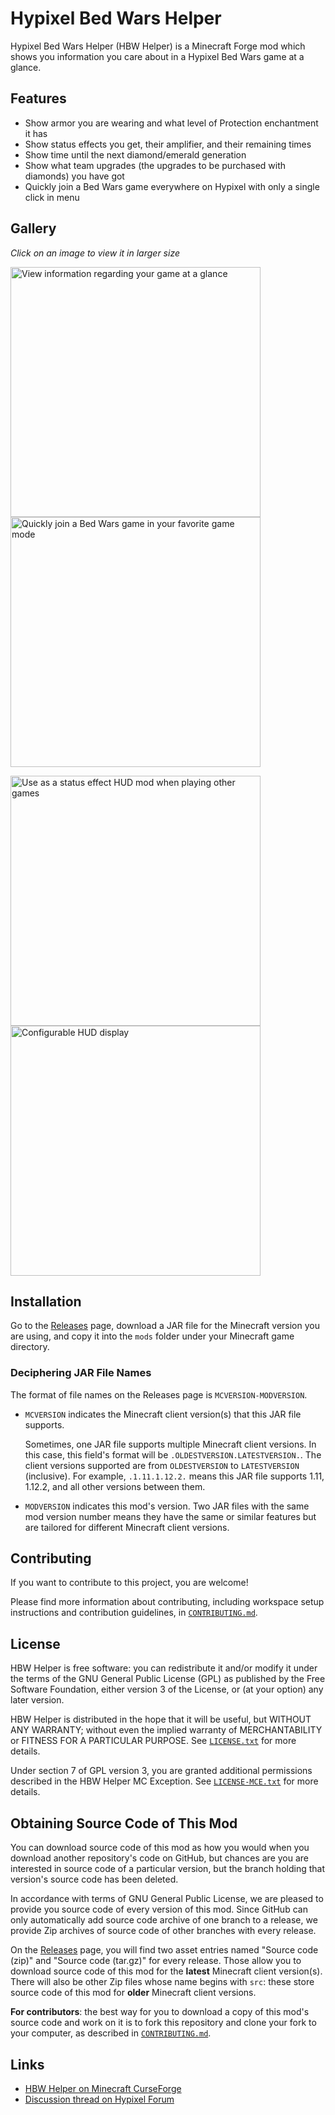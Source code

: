 # Hypixel Bed Wars Helper

Hypixel Bed Wars Helper (HBW Helper) is a Minecraft Forge mod which shows you
information you care about in a Hypixel Bed Wars game at a glance.  

## Features

- Show armor you are wearing and what level of Protection enchantment it has
- Show status effects you get, their amplifier, and their remaining times
- Show time until the next diamond/emerald generation
- Show what team upgrades (the upgrades to be purchased with diamonds) you
have got
- Quickly join a Bed Wars game everywhere on Hypixel with only a single click 
in menu

## Gallery

*Click on an image to view it in larger size*

<p float="left">
<img src="https://user-images.githubusercontent.com/14175175/45604473-5e392000-ba67-11e8-9cdd-3ab2dae60a87.PNG" width="400" alt="View information regarding your game at a glance">
<img src="https://user-images.githubusercontent.com/14175175/45604474-5ed1b680-ba67-11e8-968d-16983b16d095.PNG" width="400" alt="Quickly join a Bed Wars game in your favorite game mode">
</p>
<p float="left">
<img src="https://user-images.githubusercontent.com/14175175/45604475-5ed1b680-ba67-11e8-8760-796d378988a9.PNG" width="400" alt="Use as a status effect HUD mod when playing other games">
<img src="https://user-images.githubusercontent.com/14175175/45604476-5f6a4d00-ba67-11e8-99d0-f7c5f18acd9c.PNG" width="400" alt="Configurable HUD display">
</p>

## Installation

Go to the [Releases](https://github.com/Leo3418/HBWHelper/releases) page,
download a JAR file for the Minecraft version you are using, and copy it into
the `mods` folder under your Minecraft game directory.

### Deciphering JAR File Names

The format of file names on the Releases page is `MCVERSION-MODVERSION`.

- `MCVERSION` indicates the Minecraft client version(s) that this JAR file
  supports.

  Sometimes, one JAR file supports multiple Minecraft client versions. In this
  case, this field's format will be `.OLDESTVERSION.LATESTVERSION.`. The client
  versions supported are from `OLDESTVERSION` to `LATESTVERSION` (inclusive).
  For example, `.1.11.1.12.2.` means this JAR file supports 1.11, 1.12.2, and
  all other versions between them.

- `MODVERSION` indicates this mod's version. Two JAR files with the same mod
  version number means they have the same or similar features but are tailored
  for different Minecraft client versions.

## Contributing

If you want to contribute to this project, you are welcome!

Please find more information about contributing, including workspace setup
instructions and contribution guidelines, in
[`CONTRIBUTING.md`](CONTRIBUTING.md).

## License

HBW Helper is free software: you can redistribute it and/or modify it under the
terms of the GNU General Public License (GPL) as published by the Free Software
Foundation, either version 3 of the License, or (at your option) any later
version.

HBW Helper is distributed in the hope that it will be useful, but WITHOUT ANY
WARRANTY; without even the implied warranty of MERCHANTABILITY or FITNESS FOR A
PARTICULAR PURPOSE. See [`LICENSE.txt`](LICENSE.txt) for more details.

Under section 7 of GPL version 3, you are granted additional permissions
described in the HBW Helper MC Exception. See
[`LICENSE-MCE.txt`](LICENSE-MCE.txt) for more details.

## Obtaining Source Code of This Mod

You can download source code of this mod as how you would when you download
another repository's code on GitHub, but chances are you are interested in
source code of a particular version, but the branch holding that version's
source code has been deleted.

In accordance with terms of GNU General Public License, we are pleased to
provide you source code of every version of this mod. Since GitHub can only
automatically add source code archive of one branch to a release, we provide
Zip archives of source code of other branches with every release.

On the [Releases](https://github.com/Leo3418/HBWHelper/releases) page, you will
find two asset entries named "Source code (zip)" and "Source code (tar.gz)" for
every release. Those allow you to download source code of this mod for the
**latest** Minecraft client version(s). There will also be other Zip files
whose name begins with `src`: these store source code of this mod for **older**
Minecraft client versions.

**For contributors**: the best way for you to download a copy of this mod's
source code and work on it is to fork this repository and clone your fork to
your computer, as described in [`CONTRIBUTING.md`](CONTRIBUTING.md).

## Links

- [HBW Helper on Minecraft CurseForge](https://minecraft.curseforge.com/projects/hbwhelper)
- [Discussion thread on Hypixel Forum](https://hypixel.net/threads/hypixel-bed-wars-helper-for-forge-1-8-9-1-12-2.1835479/)
